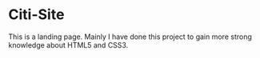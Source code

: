 # Citi-Site
This is a landing page. Mainly I have done this project to gain more strong knowledge about HTML5 and CSS3.
